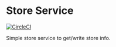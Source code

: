 # Store Service

[![CircleCI](https://circleci.com/gh/fychin/Triangle-Microservices.svg?style=shield)](https://app.circleci.com/pipelines/github/fychin/Triangle-Microservices?branch=develop)

Simple store service to get/write store info.
